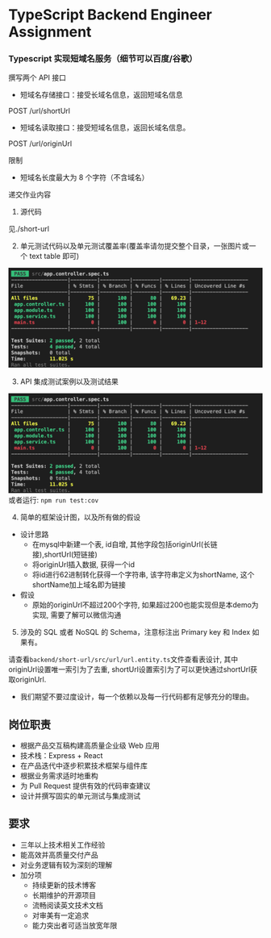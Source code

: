 # TypeScript Backend Engineer Assignment

### Typescript 实现短域名服务（细节可以百度/谷歌）

撰写两个 API 接口

- 短域名存储接口：接受长域名信息，返回短域名信息

POST /url/shortUrl

- 短域名读取接口：接受短域名信息，返回长域名信息。

POST /url/originUrl

限制

- 短域名长度最大为 8 个字符（不含域名）

递交作业内容

1. 源代码

见./short-url

2. 单元测试代码以及单元测试覆盖率(覆盖率请勿提交整个目录，一张图片或一个 text table 即可)

![](./short-url/test-cov.png)

3. API 集成测试案例以及测试结果
   
![](./short-url/test-cov.png)
或者运行: `npm run test:cov`

4. 简单的框架设计图，以及所有做的假设
   
- 设计思路
  - 在mysql中新建一个表, id自增, 其他字段包括originUrl(长链接),shortUrl(短链接)
  - 将originUrl插入数据, 获得一个id
  - 将id进行62进制转化获得一个字符串, 该字符串定义为shortName, 这个shortName加上域名即为链接
- 假设
  - 原始的originUrl不超过200个字符, 如果超过200也能实现但是本demo为实现, 需要了解可以微信沟通

5. 涉及的 SQL 或者 NoSQL 的 Schema，注意标注出 Primary key 和 Index 如果有。

请查看`backend/short-url/src/url/url.entity.ts`文件查看表设计, 其中originUrl设置唯一索引为了去重, shortUrl设置索引为了可以更快通过shortUrl获取originUrl.

- 我们期望不要过度设计，每一个依赖以及每一行代码都有足够充分的理由。

## 岗位职责

- 根据产品交互稿构建高质量企业级 Web 应用
- 技术栈：Express + React
- 在产品迭代中逐步积累技术框架与组件库
- 根据业务需求适时地重构
- 为 Pull Request 提供有效的代码审查建议
- 设计并撰写固实的单元测试与集成测试

## 要求

- 三年以上技术相关工作经验
- 能高效并高质量交付产品
- 对业务逻辑有较为深刻的理解
- 加分项
  - 持续更新的技术博客
  - 长期维护的开源项目
  - 流畅阅读英文技术文档
  - 对审美有一定追求
  - 能力突出者可适当放宽年限
